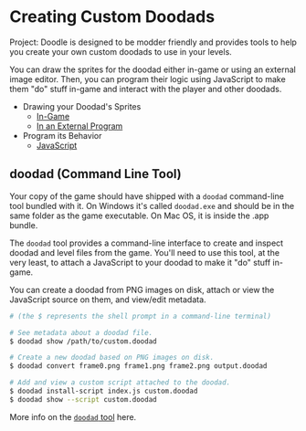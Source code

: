# Creating Custom Doodads

Project: Doodle is designed to be modder friendly and provides tools to help
you create your own custom doodads to use in your levels.

You can draw the sprites for the doodad either in-game or using an external
image editor. Then, you can program their logic using JavaScript to make them
"do" stuff in-game and interact with the player and other doodads.

* Drawing your Doodad's Sprites
    * [In-Game](edit-in-game.md)
    * [In an External Program](edit-external.md)
* Program its Behavior
    * [JavaScript](scripts.md)

## doodad (Command Line Tool)

Your copy of the game should have shipped with a `doodad` command-line tool
bundled with it. On Windows it's called `doodad.exe` and should be in the same
folder as the game executable. On Mac OS, it is inside the .app bundle.

The `doodad` tool provides a command-line interface to create and inspect
doodad and level files from the game. You'll need to use this tool, at the very
least, to attach a JavaScript to your doodad to make it "do" stuff in-game.

You can create a doodad from PNG images on disk, attach or view the JavaScript
source on them, and view/edit metadata.

```bash
# (the $ represents the shell prompt in a command-line terminal)

# See metadata about a doodad file.
$ doodad show /path/to/custom.doodad

# Create a new doodad based on PNG images on disk.
$ doodad convert frame0.png frame1.png frame2.png output.doodad

# Add and view a custom script attached to the doodad.
$ doodad install-script index.js custom.doodad
$ doodad show --script custom.doodad
```

More info on the [`doodad` tool](../doodad-tool.md) here.
